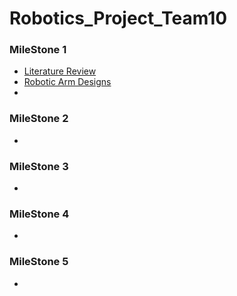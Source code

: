 # Robotics_Project_Team10
### MileStone 1
- [Literature Review](/“Team10_Milestone%2001/Literature%20Review%20ROBOTICS.pdf)
- [Robotic Arm Designs](/“Team10_Milestone%2001/Robotic%20Arms/)
- 
### MileStone 2
-

### MileStone 3
-

### MileStone 4
-

### MileStone 5
-